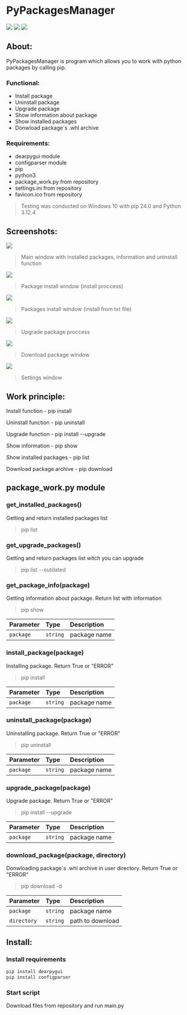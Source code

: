# PyPackagesManager

<img src="https://img.shields.io/badge/PyPackagesManager-0.1-violet"/> <img src="https://img.shields.io/badge/python-3.10+-blue"/> <img src="https://img.shields.io/badge/pip-24.0-green"/>

## About:

PyPackagesManager is program which allows you to work with python packages by calling pip.

### Functional:

- Install package
- Uninstall package
- Upgrade package
- Show information about package
- Show installed packages
- Donwload package`s .whl archive

### Requirements:

- dearpygui module
- configparser module
- pip
- python3
- package_work.py from repository
- settings.ini from repository
- favicon.ico from repository

> Testing was conducted on Windows 10 with pip 24.0 and Python 3.12.4

## Screenshots:

<img src="https://sun9-77.userapi.com/impg/ro2dzUovg1qM5ju_rWM8sd978NRahugUdoaO2g/q2aPlnthUcQ.jpg?size=989x601&quality=95&sign=031a79997d1f6a3a6edc604ac84eac01&type=album"/>

> Main window with installed packages, information and uninstall function


<img src="https://sun9-15.userapi.com/impg/RqDyq_9QJVNgVPl9McV5tGu8EawUlZLv4jqY-g/n_rr_H91Ak4.jpg?size=986x594&quality=95&sign=6c7a29925ee99f9d7561ab6065bd58f6&type=album"/>

> Package install window (install proccess)


<img src="https://sun9-52.userapi.com/impg/alqkGwVrUZixx-zhftNhgjXa8-7BP-ik6l4OjQ/nPsupGH_o9c.jpg?size=987x599&quality=95&sign=09f71be966d6f2e076b4f2ae65c0bfdf&type=album"/>

> Packages install window (install from txt file)


<img src="https://sun9-64.userapi.com/impg/mIZgeCqaO7ytL0eq8DBITSge2_vLXGp74NecFQ/z1NX0CE17-g.jpg?size=988x595&quality=95&sign=8c2ccc218e9f144e8f77e83c213d7d0d&type=album"/>

> Upgrade package proccess


<img src="https://sun9-31.userapi.com/impg/n4h_asTDeV8LjAFoqiAqw-4OJQTapk1XZtt7xg/Z5_dHR0iAJo.jpg?size=984x591&quality=95&sign=c9720ae05bccdda1eb9b4a96a64ed80b&type=album"/>

> Download package window


<img src="https://sun9-16.userapi.com/impg/OD-MDCbnwgs0jiOyP6k9DqaPPbZFi5_f2KQszg/phnE3EiYO_U.jpg?size=984x593&quality=95&sign=b36b916a6e1e468a5af19f8d48d16052&type=album"/>

> Settings window

## Work principle:

Install function         - pip install <package-name> <br />

Uninstall function       - pip uninstall <package-name>

Upgrade function         - pip install --upgrade <package-name>

Show information         - pip show <package-name>

Show installed packages  - pip list

Download package archive - pip download <package-name>

## package_work.py module

### get_installed_packages()

Getting and return installed packages list

> pip list


### get_upgrade_packages()

Getting and return packages list witch you can upgrade

> pip list --outdated


### get_package_info(package)

Getting information about package. Return list with information

> pip show <package-name>

| Parameter | Type     | Description                       |
| :-------- | :------- | :-------------------------------- |
| `package` | `string` | package name                      |


### install_package(package)

Installing package. Return True or "ERROR"

> pip install <package-name>

| Parameter | Type     | Description                       |
| :-------- | :------- | :-------------------------------- |
| `package` | `string` | package name                      |


### uninstall_package(package)

Uninstalling package. Return True or "ERROR"

> pip uninstall <package-name>

| Parameter | Type     | Description                       |
| :-------- | :------- | :-------------------------------- |
| `package` | `string` | package name                      |


### upgrade_package(package)

Upgrade package. Return True or "ERROR"

> pip install --upgrade <package-name>

| Parameter | Type     | Description                       |
| :-------- | :------- | :-------------------------------- |
| `package` | `string` | package name                      |


### download_package(package, directory)

Donwloading package`s .whl archive in user directory. Return True or "ERROR"

> pip download <package-name> -d <directory>

| Parameter   | Type     | Description                       |
| :---------- | :------- | :-------------------------------- |
| `package`   | `string` | package name                      |
| `directory` | `string` | path to download                  |

## Install:

### Install requirements

```bash
pip install dearpygui
pip install configparser
```

### Start script

Download files from repository and run main.py
